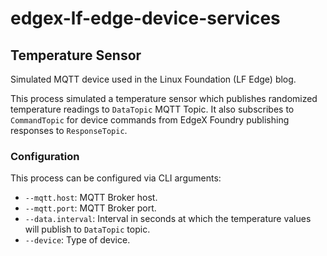 # edgex-lf-edge-device-services

## Temperature Sensor 

Simulated MQTT device used in the Linux Foundation (LF Edge) blog. 

This process simulated a temperature sensor which publishes randomized temperature readings to `DataTopic` MQTT Topic. It also subscribes to `CommandTopic` for device commands from EdgeX Foundry publishing responses to `ResponseTopic`.

### Configuration

This process can be configured via CLI arguments:

- `--mqtt.host`: MQTT Broker host.
- `--mqtt.port`: MQTT Broker port.
- `--data.interval`: Interval in seconds at which the temperature values will publish to `DataTopic` topic.
- `--device`: Type of device.